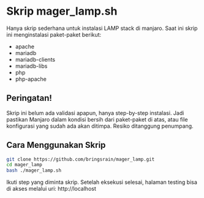 # Skrip mager_lamp.sh
Hanya skrip sederhana untuk instalasi LAMP stack di manjaro. Saat ini skrip ini menginstalasi paket-paket berikut:
- apache
- mariadb
- mariadb-clients
- mariadb-libs
- php
- php-apache

## Peringatan!
Skrip ini belum ada validasi apapun, hanya step-by-step instalasi. Jadi pastikan Manjaro dalam kondisi bersih dari paket-paket di atas, atau file konfigurasi yang sudah ada akan ditimpa. Resiko ditanggung penumpang.

## Cara Menggunakan Skrip
```bash
git clone https://github.com/bringsrain/mager_lamp.git
cd mager_lamp
bash ./mager_lamp.sh
```
Ikuti step yang diminta skrip. Setelah eksekusi selesai, halaman testing bisa di akses melalui uri: http://localhost

